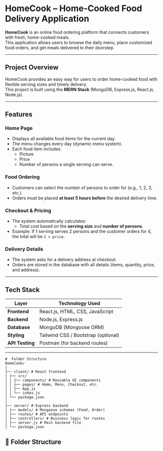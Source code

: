 #  HomeCook – Home-Cooked Food Delivery Application

**HomeCook** is an online food ordering platform that connects customers with fresh, home-cooked meals.  
This application allows users to browse the daily menu, place customized food orders, and get meals delivered to their doorstep.

---

##  Project Overview

HomeCook provides an easy way for users to order home-cooked food with flexible serving sizes and timely delivery.  
This project is built using the **MERN Stack** (MongoDB, Express.js, React.js, Node.js).

---

##  Features

###  Home Page
- Displays all available food items for the current day.  
- The menu changes every day (dynamic menu system).
- Each food item includes:
  -  Picture
  -  Price
  -  Number of persons a single serving can serve.

###  Food Ordering
- Customers can select the number of persons to order for (e.g., 1, 2, 3, etc.).
- Orders must be placed **at least 5 hours before** the desired delivery time.

###  Checkout & Pricing
- The system automatically calculates:
  - Total cost based on the **serving size** and **number of persons**.
- Example: If 1 serving serves 2 persons and the customer orders for 4, the total will be `2 × price`.

### Delivery Details
- The system asks for a delivery address at checkout.
- Orders are stored in the database with all details (items, quantity, price, and address).

---

##  Tech Stack

| Layer | Technology Used |
|--------|------------------|
| **Frontend** | React.js, HTML, CSS, JavaScript |
| **Backend** | Node.js, Express.js |
| **Database** | MongoDB (Mongoose ORM) |
| **Styling** | Tailwind CSS / Bootstrap (optional) |
| **API Testing** | Postman (for backend routes) |

---
```
#  Folder Structure
HomeCook/
│
├── client/ # React frontend
│ ├── src/
│ │ ├── components/ # Reusable UI components
│ │ ├── pages/ # Home, Menu, Checkout, etc.
│ │ ├── App.js
│ │ └── index.js
│ └── package.json
│
├── server/ # Express backend
│ ├── models/ # Mongoose schemas (Food, Order)
│ ├── routes/ # API endpoints
│ ├── controllers/ # Business logic for routes
│ ├── server.js # Main backend file
│ └── package.json
```

## 📂 Folder Structure

